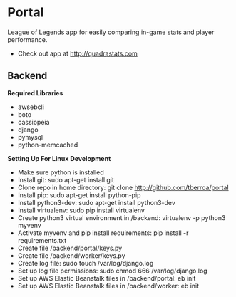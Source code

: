 # Portal
League of Legends app for easily comparing in-game stats and player performance.

- Check out app at http://quadrastats.com

## Backend
**Required Libraries**
- awsebcli
- boto
- cassiopeia
- django
- pymysql
- python-memcached

**Setting Up For Linux Development**
- Make sure python is installed
- Install git: sudo apt-get install git
- Clone repo in home directory: git clone http://github.com/tberroa/portal
- Install pip: sudo apt-get install python-pip
- Install python3-dev: sudo apt-get install python3-dev
- Install virtualenv: sudo pip install virtualenv
- Create python3 virtual environment in /backend: virtualenv -p python3 myvenv
- Activate myvenv and pip install requirements: pip install -r requirements.txt
- Create file /backend/portal/keys.py
- Create file /backend/worker/keys.py
- Create log file: sudo touch /var/log/django.log
- Set up log file permissions: sudo chmod 666 /var/log/django.log
- Set up AWS Elastic Beanstalk files in /backend/portal: eb init
- Set up AWS Elastic Beanstalk files in /backend/worker: eb init
